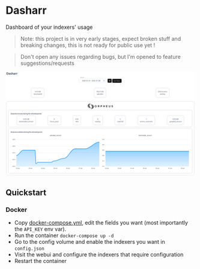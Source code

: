 # Dasharr

 Dashboard of your indexers' usage

 > Note: this project is in very early stages, expect broken stuff and breaking changes, this is not ready for public use yet !

 > Don't open any issues regarding bugs, but I'm opened to feature suggestions/requests

 ![header](images/0.png)
 ![header](images/1.png)

 ## Quickstart

 ### Docker

- Copy [docker-compose.yml](./docker-compose.yml), edit the fields you want (most importantly the `API_KEY` env var).
- Run the container `docker-compose up -d`
- Go to the config volume and enable the indexers you want in `config.json`
- Visit the webui and configure the indexers that require configuration
- Restart the container